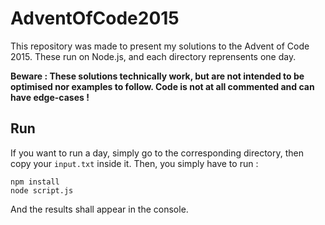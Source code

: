 # AdventOfCode2015

This repository was made to present my solutions to the Advent of Code 2015. These run on Node.js, and each directory reprensents one day.

**Beware : These solutions technically work, but are not intended to be optimised nor examples to follow. Code is not at all commented and can have edge-cases !**

## Run

If you want to run a day, simply go to the corresponding directory, then copy your `input.txt` inside it. Then, you simply have to run : 

```
npm install
node script.js
```

And the results shall appear in the console.
